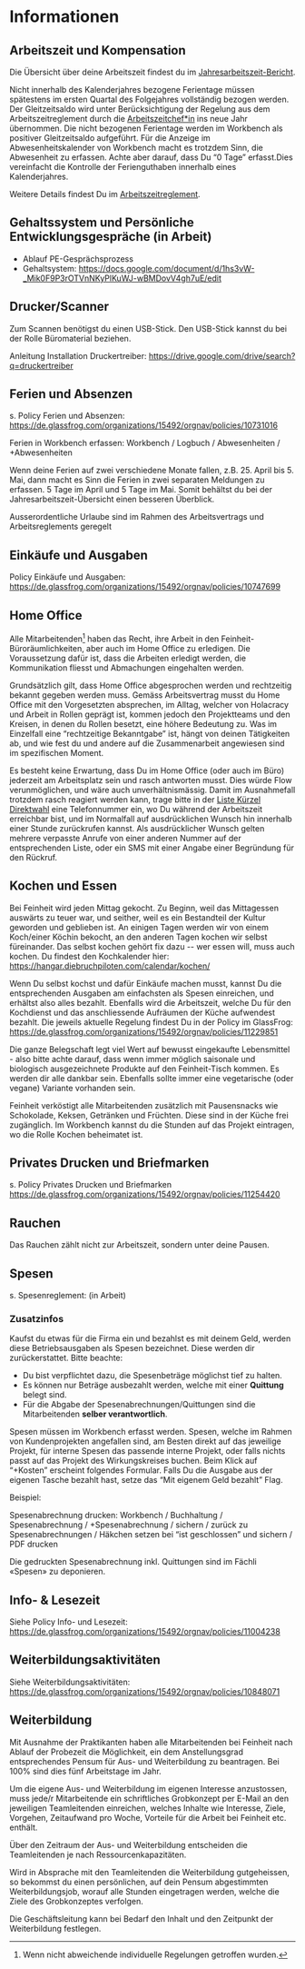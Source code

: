 # Informationen

## Arbeitszeit und Kompensation

Die Übersicht über deine Arbeitszeit findest du im [Jahresarbeitszeit-Bericht](https://workbench.feinheit.ch/report/annual-working-time/).

Nicht innerhalb des Kalenderjahres bezogene Ferientage müssen spätestens im ersten Quartal des Folgejahres vollständig bezogen werden. Der Gleitzeitsaldo wird unter Berücksichtigung der Regelung aus dem Arbeitszeitreglement durch die [Arbeitszeitchef*in](https://de.glassfrog.com/org/15492/roles/11266622) ins neue Jahr übernommen. Die nicht bezogenen Ferientage werden im Workbench als positiver Gleitzeitsaldo aufgeführt. Für die Anzeige im Abwesenheitskalender von Workbench macht es trotzdem Sinn, die Abwesenheit zu erfassen. Achte aber darauf, dass Du “0 Tage” erfasst.Dies vereinfacht die Kontrolle der Ferienguthaben innerhalb eines Kalenderjahres.

Weitere Details findest Du im [Arbeitszeitreglement](https://drive.google.com/drive/folders/1U_ZGs9IYaHJuicvYLPf4fAtdCld4eXJ3).

## Gehaltssystem und Persönliche Entwicklungsgespräche (in Arbeit)

* Ablauf PE-Gesprächsprozess
* Gehaltsystem: https://docs.google.com/document/d/1hs3vW-_Mik0F9P3rOTVnNKyPlKuWJ-wBMDovV4gh7uE/edit

## Drucker/Scanner

Zum Scannen benötigst du einen USB-Stick. Den USB-Stick kannst du bei der Rolle Büromaterial beziehen.

Anleitung Installation Druckertreiber: https://drive.google.com/drive/search?q=druckertreiber

## Ferien und Absenzen

s. Policy Ferien und Absenzen: https://de.glassfrog.com/organizations/15492/orgnav/policies/10731016

Ferien in Workbench erfassen: Workbench / Logbuch / Abwesenheiten / +Abwesenheiten

Wenn deine Ferien auf zwei verschiedene Monate fallen, z.B. 25. April bis 5. Mai, dann macht es Sinn die Ferien in zwei separaten Meldungen zu erfassen. 5 Tage im April und 5 Tage im Mai. Somit behältst du bei der Jahresarbeitszeit-Übersicht einen besseren Überblick.

Ausserordentliche Urlaube sind im Rahmen des Arbeitsvertrags und Arbeitsreglements geregelt

## Einkäufe und Ausgaben

Policy Einkäufe und Ausgaben: https://de.glassfrog.com/organizations/15492/orgnav/policies/10747699

## Home Office

Alle Mitarbeitenden[^1] haben das Recht, ihre Arbeit in den Feinheit-Büroräumlichkeiten, aber auch im Home Office zu erledigen. Die Voraussetzung dafür ist, dass die Arbeiten erledigt werden, die Kommunikation fliesst und Abmachungen eingehalten werden.

Grundsätzlich gilt, dass Home Office abgesprochen werden und rechtzeitig bekannt gegeben werden muss. Gemäss Arbeitsvertrag musst du Home Office mit den Vorgesetzten absprechen, im Alltag, welcher von Holacracy und Arbeit in Rollen geprägt ist, kommen jedoch den Projektteams und den Kreisen, in denen du Rollen besetzt, eine höhere Bedeutung zu. Was im Einzelfall eine “rechtzeitige Bekanntgabe” ist, hängt von deinen Tätigkeiten ab, und wie fest du und andere auf die Zusammenarbeit angewiesen sind im spezifischen Moment.

Es besteht keine Erwartung, dass Du im Home Office (oder auch im Büro) jederzeit am Arbeitsplatz sein und rasch antworten musst. Dies würde Flow verunmöglichen, und wäre auch unverhältnismässig. Damit im Ausnahmefall trotzdem rasch reagiert werden kann, trage bitte in der [Liste Kürzel Direktwahl](https://docs.google.com/spreadsheets/d/1oqF--dXBUlmKxGKjb9OJBZwhUH-PvAkstmaaKN1OtPQ/edit) eine Telefonnummer ein, wo Du während der Arbeitszeit erreichbar bist, und im Normalfall auf ausdrücklichen Wunsch hin innerhalb einer Stunde zurückrufen kannst. Als ausdrücklicher Wunsch gelten mehrere verpasste Anrufe von einer anderen Nummer auf der entsprechenden Liste, oder ein SMS mit einer Angabe einer Begründung für den Rückruf.

[^1]: Wenn nicht abweichende individuelle Regelungen getroffen wurden.

## Kochen und Essen

Bei Feinheit wird jeden Mittag gekocht. Zu Beginn, weil das Mittagessen auswärts zu teuer war, und seither, weil es ein Bestandteil der Kultur geworden und geblieben ist. An einigen Tagen werden wir von einem Koch/einer Köchin bekocht, an den anderen Tagen kochen wir selbst füreinander. Das selbst kochen gehört fix dazu -- wer essen will, muss auch kochen. Du findest den Kochkalender hier: https://hangar.diebruchpiloten.com/calendar/kochen/

Wenn Du selbst kochst und dafür Einkäufe machen musst, kannst Du die entsprechenden Ausgaben am einfachsten als Spesen einreichen, und erhältst also alles bezahlt. Ebenfalls wird die Arbeitszeit, welche Du für den Kochdienst und das anschliessende Aufräumen der Küche aufwendest bezahlt. Die jeweils aktuelle Regelung findest Du in der Policy im GlassFrog: https://de.glassfrog.com/organizations/15492/orgnav/policies/11229851

Die ganze Belegschaft legt viel Wert auf bewusst eingekaufte Lebensmittel - also bitte achte darauf, dass wenn immer möglich saisonale und biologisch ausgezeichnete Produkte auf den Feinheit-Tisch kommen. Es werden dir alle dankbar sein. Ebenfalls sollte immer eine vegetarische (oder vegane) Variante vorhanden sein.

Feinheit verköstigt alle Mitarbeitenden zusätzlich mit Pausensnacks wie Schokolade, Keksen, Getränken und Früchten. Diese sind in der Küche frei zugänglich. Im Workbench kannst du die Stunden auf das Projekt eintragen, wo die Rolle Kochen beheimatet ist.

## Privates Drucken und Briefmarken

s. Policy Privates Drucken und Briefmarken https://de.glassfrog.com/organizations/15492/orgnav/policies/11254420

## Rauchen

Das Rauchen zählt nicht zur Arbeitszeit, sondern unter deine Pausen.

## Spesen
s. Spesenreglement: (in Arbeit)

### Zusatzinfos

Kaufst du etwas für die Firma ein und bezahlst es mit deinem Geld, werden diese Betriebsausgaben als Spesen bezeichnet. Diese werden dir zurückerstattet. Bitte beachte:

* Du bist verpflichtet dazu, die Spesenbeträge möglichst tief zu halten.
* Es können nur Beträge ausbezahlt werden, welche mit einer **Quittung** belegt sind.
* Für die Abgabe der Spesenabrechnungen/Quittungen sind die Mitarbeitenden **selber verantwortlich**.

Spesen müssen im Workbench erfasst werden. Spesen, welche im Rahmen von Kundenprojekten angefallen sind, am Besten direkt auf das jeweilige Projekt, für interne Spesen das passende interne Projekt, oder falls nichts passt auf das Projekt des Wirkungskreises buchen. Beim Klick auf “+Kosten” erscheint folgendes Formular. Falls Du die Ausgabe aus der eigenen Tasche bezahlt hast, setze das “Mit eigenem Geld bezahlt” Flag.

Beispiel:

Spesenabrechnung drucken: Workbench / Buchhaltung / Spesenabrechnung / +Spesenabrechnung / sichern / zurück zu Spesenabrechnungen / Häkchen setzen bei “ist geschlossen” und sichern / PDF drucken

Die gedruckten Spesenabrechnung inkl. Quittungen sind im Fächli «Spesen» zu deponieren.

## Info- & Lesezeit

Siehe Policy Info- und Lesezeit: https://de.glassfrog.com/organizations/15492/orgnav/policies/11004238

## Weiterbildungsaktivitäten

Siehe Weiterbildungsaktivitäten: https://de.glassfrog.com/organizations/15492/orgnav/policies/10848071

## Weiterbildung

Mit Ausnahme der Praktikanten haben alle Mitarbeitenden bei Feinheit nach Ablauf der Probezeit die Möglichkeit, ein dem Anstellungsgrad entsprechendes Pensum für Aus- und Weiterbildung zu beantragen. Bei 100% sind dies fünf Arbeitstage im Jahr.

Um die eigene Aus- und Weiterbildung im eigenen Interesse anzustossen, muss jede/r Mitarbeitende ein schriftliches Grobkonzept per E-Mail an den jeweiligen Teamleitenden einreichen, welches Inhalte wie Interesse, Ziele, Vorgehen, Zeitaufwand pro Woche, Vorteile für die Arbeit bei Feinheit etc. enthält.

Über den Zeitraum der Aus- und Weiterbildung entscheiden die Teamleitenden je nach Ressourcenkapazitäten.

Wird in Absprache mit den Teamleitenden die Weiterbildung gutgeheissen, so bekommst du einen persönlichen, auf dein Pensum abgestimmten Weiterbildungsjob, worauf alle Stunden eingetragen werden, welche die Ziele des Grobkonzeptes verfolgen.

Die Geschäftsleitung kann bei Bedarf den Inhalt und den Zeitpunkt der Weiterbildung festlegen.
